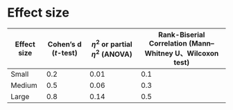 # Effect size

| Effect size | Cohen’s d (*t*-test) | $\eta^2$ or partial $\eta^2$ (ANOVA) | Rank-Biserial Correlation (Mann–Whitney U、Wilcoxon test) |
| ----------- | -------------------- | ------------------------------------ | --------------------------------------------------------- |
| Small       | 0.2                  | 0.01                                 | 0.1                                                       |
| Medium      | 0.5                  | 0.06                                 | 0.3                                                       |
| Large       | 0.8                  | 0.14                                 | 0.5                                                       |

